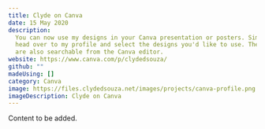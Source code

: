 ```yaml
---
title: Clyde on Canva
date: 15 May 2020
description:
  You can now use my designs in your Canva presentation or posters. Simply
  head over to my profile and select the designs you'd like to use. These designs
  are also searchable from the Canva editor.
website: https://www.canva.com/p/clydedsouza/
github: ""
madeUsing: []
category: Canva
image: https://files.clydedsouza.net/images/projects/canva-profile.png
imageDescription: Clyde on Canva
---
```


Content to be added.
